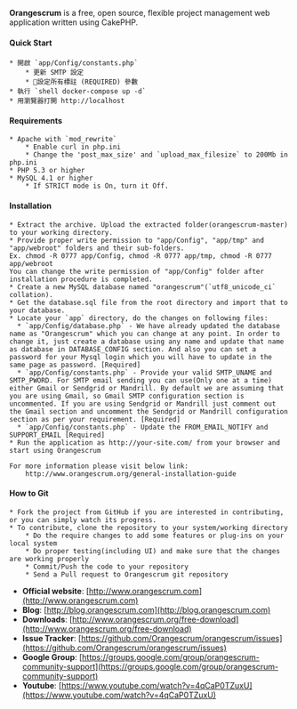 **Orangescrum** is a free, open source, flexible project management web application written using CakePHP.

#### Quick Start
    * 開啟 `app/Config/constants.php`
        * 更新 SMTP 設定
        * 設定所有標註 (REQUIRED) 參數
    * 執行 `shell docker-compose up -d`
    * 用瀏覽器打開 http://localhost

#### Requirements
    * Apache with `mod_rewrite`
    	* Enable curl in php.ini
    	* Change the 'post_max_size' and `upload_max_filesize` to 200Mb in php.ini
    * PHP 5.3 or higher
    * MySQL 4.1 or higher
		* If STRICT mode is On, turn it Off.
  
#### Installation
    * Extract the archive. Upload the extracted folder(orangescrum-master) to your working directory.
    * Provide proper write permission to "app/Config", "app/tmp" and "app/webroot" folders and their sub-folders.
	Ex. chmod -R 0777 app/Config, chmod -R 0777 app/tmp, chmod -R 0777 app/webroot
	You can change the write permission of "app/Config" folder after installation procedure is completed.
    * Create a new MySQL database named "orangescrum"(`utf8_unicode_ci` collation).
    * Get the database.sql file from the root directory and import that to your database.
    * Locate your `app` directory, do the changes on following files:
	  * `app/Config/database.php` - We have already updated the database name as "Orangescrum" which you can change at any point. In order to change it, just create a database using any name and update that name as database in DATABASE_CONFIG section. And also you can set a password for your Mysql login which you will have to update in the same page as password. [Required]
	  * `app/Config/constants.php` - Provide your valid SMTP_UNAME and SMTP_PWORD. For SMTP email sending you can use(Only one at a time) either Gmail or Sendgrid or Mandrill. By default we are assuming that you are using Gmail, so Gmail SMTP configuration section is uncommented. If you are using Sendgrid or Mandrill just comment out the Gmail section and uncomment the Sendgrid or Mandrill configuration section as per your requirement. [Required]
	  * `app/Config/constants.php` - Update the FROM_EMAIL_NOTIFY and SUPPORT_EMAIL [Required]
    * Run the application as http://your-site.com/ from your browser and start using Orangescrum
    
    For more information please visit below link:
        http://www.orangescrum.org/general-installation-guide
  
#### How to Git

	* Fork the project from GitHub if you are interested in contributing, or you can simply watch its progress.
	* To contribute, clone the repository to your system/working directory
		* Do the require changes to add some features or plug-ins on your local system
		* Do proper testing(including UI) and make sure that the changes are working properly
		* Commit/Push the code to your repository
		* Send a Pull request to Orangescrum git repository


		
   * **Official website**: [http://www.orangescrum.com](http://www.orangescrum.com)
   * **Blog**: [http://blog.orangescrum.com](http://blog.orangescrum.com)
   * **Downloads**: [http://www.orangescrum.org/free-download](http://www.orangescrum.org/free-download)
   * **Issue Tracker**: [https://github.com/Orangescrum/orangescrum/issues](https://github.com/Orangescrum/orangescrum/issues)
   * **Google Group**: [https://groups.google.com/group/orangescrum-community-support](https://groups.google.com/group/orangescrum-community-support)
   * **Youtube**: [https://www.youtube.com/watch?v=4qCaP0TZuxU](https://www.youtube.com/watch?v=4qCaP0TZuxU)

   